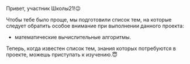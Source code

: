 Привет, участник Школы21!😉

Чтобы тебе было проще, мы подготовили список тем, на которые следует обратить особое внимание при выполнении данного проекта: 
- математические вычислительные алгоритмы.

Теперь, когда известен список тем, знания которых потребуются в проекте, можешь приступать к изучению.😇
